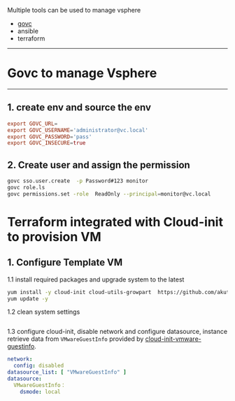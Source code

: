 Multiple tools can be used to manage vsphere

- [govc](https://github.com/vmware/govmomi)
- ansible
- terraform
---
# Govc to manage Vsphere
---
## 1. create env  and source the env 
```conf
export GOVC_URL= 
export GOVC_USERNAME='administrator@vc.local'
export GOVC_PASSWORD='pass'
export GOVC_INSECURE=true
```

## 2. Create user and assign the permission
```sh
govc sso.user.create  -p Password#123 monitor
govc role.ls 
govc permissions.set -role  ReadOnly --principal=monitor@vc.local
```


# Terraform integrated with Cloud-init to provision VM

## 1. Configure Template VM 
1.1 install required packages and upgrade system to the latest
  ```sh
  yum install -y cloud-init cloud-utils-growpart  https://github.com/akutz/cloud-init-vmware-guestinfo/releases/download/v1.1.0/cloud-init-vmware-guestinfo-1.1.0-1.el7.noarch.rpm lvm2 cloud-utils
  yum update -y
  ```

1.2 clean system settings
  ```sh
  ```

1.3 configure cloud-init, disable network and configure datasource, instance retrieve data from `VMwareGuestInfo` provided by [cloud-init-vmware-guestinfo](https://github.com/akutz/cloud-init-vmware-guestinfo).
  ```yaml
  network:
    config: disabled
  datasource_list: [ "VMwareGuestInfo" ]
  datasource:
    VMwareGuestInfo：
      dsmode: local
  ```